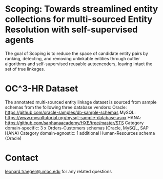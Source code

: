 # Scoping: Towards streamlined entity collections for multi-sourced Entity Resolution with self-supervised agents
The goal of Scoping is to reduce the space of candidate entity pairs by ranking, detecting, and removing unlinkable entities through outlier algorithms and self-supervised reusable autoencoders, leaving intact the set of true linkages.

# OC^3-HR Dataset
The annotated multi-sourced entity linkage dataset is sourced from sample schemas from the following three database vendors:
Oracle: https://github.com/oracle-samples/db-sample-schemas
MySQL: https://www.mysqltutorial.org/mysql-sample-database.aspx
HANA: https://github.com/saphanaacademy/HXE/tree/master/STS
Category domain-specific: 3 x Orders-Customers schemas (Oracle, MySQL, SAP HANA)
Category domain-agnostic: 1 additional Human-Resources schema (Oracle) 

# Contact
leonard.traeger@umbc.edu for any related questions
